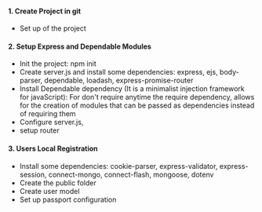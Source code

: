 #### 1. Create Project in git
- Set up of the project
#### 2. Setup Express and Dependable Modules
- Init the project: npm init
- Create server.js and install some dependencies: express, ejs, body-parser, dependable, loadash, express-promise-router
- Install Dependable dependency (It is a minimalist injection framework for javaScript): For don't require anytime the require dependency, allows for the creation of modules that can be passed as dependencies instead of requiring them
- Configure server.js, 
- setup router
#### 3. Users Local Registration
- Install some dependencies: cookie-parser, express-validator, express-session, connect-mongo, connect-flash, mongoose, dotenv
- Create the public folder
- Create user model
- Set up passport configuration
